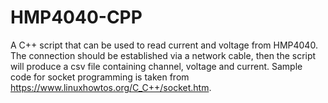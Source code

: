 # HMP4040-CPP
A C++ script that can be used to read current and voltage from HMP4040.
The connection should be established via a network cable, then the script will produce a csv file containing channel, voltage and current.
Sample code for socket programming is taken from https://www.linuxhowtos.org/C_C++/socket.htm.
